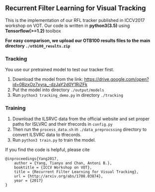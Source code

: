 ## Recurrent Filter Learning for Visual Tracking
This is the implementation of our RFL tracker published in ICCV2017 workshop on VOT. 
Our code is written in **python3(3.5)** using **Tensorflow(>=1.2)** toolbox

**For easy comparison, we upload our OTB100 results files to the main directory `./otb100_results.zip`**

### Tracking
You use our pretrained model to test our tracker first. 
1. Download the model from the link: https://drive.google.com/open?id=0BzxOz7xyra_-dzJaY2d0Y1RiZFk
2. Put the model into directory `./output/models`
3. Run `python3 tracking_demo.py` in directory `./tracking`

### Training
1. Download the ILSRVC data from the official website and set proper paths for ISLVRC and their tfrecords in `config.py`
2. Then run the `process_data.sh` in `./data_preprocssing` directory to convert ILSVRC data to tfrecords.
3. Run `python3 train.py` to train the model.

If you find the code is helpful, please cite
```
@inproceedings{Yang2017,
    author = {Yang, Tianyu and Chan, Antoni B.},
    booktitle = {ICCV Workshop on VOT},
    title = {Recurrent Filter Learning for Visual Tracking},
    url = {http://arxiv.org/abs/1708.03874},
    year = {2017}
}
```

